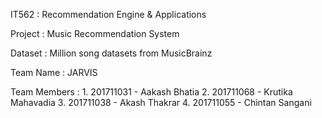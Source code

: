 IT562 : Recommendation Engine & Applications

Project : Music Recommendation System

Dataset : Million song datasets from MusicBrainz

Team Name : JARVIS

Team Members :  1. 201711031 - Aakash Bhatia
                2. 201711068 - Krutika Mahavadia
                3. 201711038 - Akash Thakrar
                4. 201711055 - Chintan Sangani
